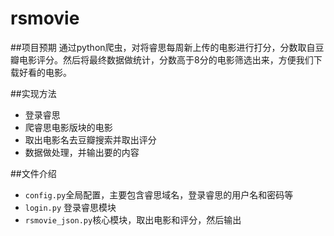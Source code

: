 rsmovie
=======
##项目预期
通过python爬虫，对将睿思每周新上传的电影进行打分，分数取自豆瓣电影评分。然后将最终数据做统计，分数高于8分的电影筛选出来，方便我们下载好看的电影。

##实现方法
 * 登录睿思
 * 爬睿思电影版块的电影
 * 取出电影名去豆瓣搜索并取出评分
 * 数据做处理，并输出要的内容

##文件介绍
 * `config.py`全局配置，主要包含睿思域名，登录睿思的用户名和密码等
 * `login.py` 登录睿思模块
 * `rsmovie_json.py`核心模块，取出电影和评分，然后输出

